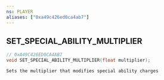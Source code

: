```yaml
---
ns: PLAYER
aliases: ["0xa49c426ed0ca4ab7"]
---
```

## SET_SPECIAL_ABILITY_MULTIPLIER

```c
// 0xA49C426ED0CA4AB7
void SET_SPECIAL_ABILITY_MULTIPLIER(float multiplier);
```

```
Sets the multiplier that modifies special ability charges
```
